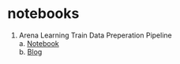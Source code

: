 # notebooks

1. Arena Learning Train Data Preperation Pipeline    
   a. [Notebook](https://github.com/DataformerAI/notebooks/blob/main/Arena_Learning_Train_Data_Pipeline.ipynb)    
   b. [Blog](https://huggingface.co/blog/satpalsr/arena-learning-post-train-data-performance-improve)     
